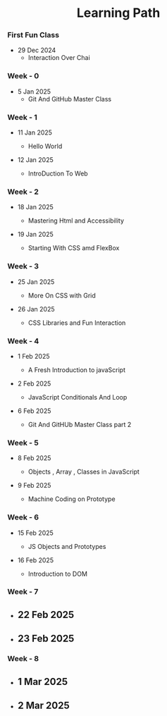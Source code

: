 <h1 style="text-align:center"> Learning Path </h1>

### First Fun Class 
- 29 Dec 2024
  - Interaction Over Chai 

### Week - 0 

- 5 Jan 2025 
  - Git And GitHub Master Class 

### Week - 1

- 11 Jan 2025
    - Hello World

- 12 Jan 2025
  - IntroDuction To Web

### Week - 2

- 18 Jan 2025
  - Mastering Html and Accessibility

- 19 Jan 2025
  - Starting With CSS amd FlexBox 


### Week - 3

- 25 Jan 2025
  - More On CSS with Grid 

- 26 Jan 2025
  - CSS Libraries and Fun Interaction

### Week - 4

- 1 Feb 2025
  - A Fresh Introduction to javaScript

- 2 Feb 2025
  - JavaScript Conditionals And Loop 

- 6 Feb 2025 
  - Git And GitHUb Master Class part 2

### Week - 5

- 8 Feb 2025
  - Objects , Array , Classes in JavaScript

- 9 Feb 2025
  - Machine Coding on Prototype

### Week - 6

- 15 Feb 2025
  - JS Objects and Prototypes
  
- 16 Feb 2025
  - Introduction to DOM

  
### Week - 7

- 22 Feb 2025
  - 
- 23 Feb 2025
  - 


### Week - 8

- 1 Mar 2025
  - 
- 2 Mar 2025
  - 

